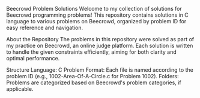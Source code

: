 Beecrowd Problem Solutions
Welcome to my collection of solutions for Beecrowd programming problems! This repository contains solutions in C language to various problems on Beecrowd, organized by problem ID for easy reference and navigation.

About the Repository
The problems in this repository were solved as part of my practice on Beecrowd, an online judge platform. Each solution is written to handle the given constraints efficiently, aiming for both clarity and optimal performance.

Structure
Language: C
Problem Format: Each file is named according to the problem ID (e.g., 1002-Area-Of-A-Circle.c for Problem 1002).
Folders: Problems are categorized based on Beecrowd's problem categories, if applicable.
